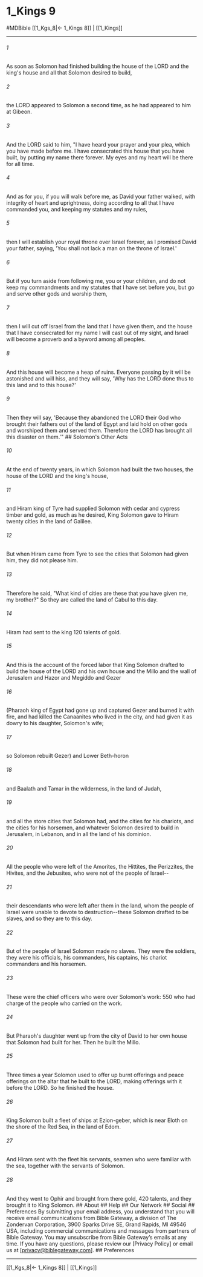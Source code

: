 # 1_Kings 9
#MDBible
[[1_Kgs_8|← 1_Kings 8]] | [[1_Kings]]

***






###### 1 


As soon as Solomon had finished building the house of the LORD and the king's house and all that Solomon desired to build, 





###### 2 


the LORD appeared to Solomon a second time, as he had appeared to him at Gibeon. 





###### 3 


And the LORD said to him, "I have heard your prayer and your plea, which you have made before me. I have consecrated this house that you have built, by putting my name there forever. My eyes and my heart will be there for all time. 





###### 4 


And as for you, if you will walk before me, as David your father walked, with integrity of heart and uprightness, doing according to all that I have commanded you, and keeping my statutes and my rules, 





###### 5 


then I will establish your royal throne over Israel forever, as I promised David your father, saying, 'You shall not lack a man on the throne of Israel.' 





###### 6 


But if you turn aside from following me, you or your children, and do not keep my commandments and my statutes that I have set before you, but go and serve other gods and worship them, 





###### 7 


then I will cut off Israel from the land that I have given them, and the house that I have consecrated for my name I will cast out of my sight, and Israel will become a proverb and a byword among all peoples. 





###### 8 


And this house will become a heap of ruins. Everyone passing by it will be astonished and will hiss, and they will say, 'Why has the LORD done thus to this land and to this house?' 





###### 9 


Then they will say, 'Because they abandoned the LORD their God who brought their fathers out of the land of Egypt and laid hold on other gods and worshiped them and served them. Therefore the LORD has brought all this disaster on them.'" ## Solomon's Other Acts 





###### 10 


At the end of twenty years, in which Solomon had built the two houses, the house of the LORD and the king's house, 





###### 11 


and Hiram king of Tyre had supplied Solomon with cedar and cypress timber and gold, as much as he desired, King Solomon gave to Hiram twenty cities in the land of Galilee. 





###### 12 


But when Hiram came from Tyre to see the cities that Solomon had given him, they did not please him. 





###### 13 


Therefore he said, "What kind of cities are these that you have given me, my brother?" So they are called the land of Cabul to this day. 





###### 14 


Hiram had sent to the king 120 talents of gold. 





###### 15 


And this is the account of the forced labor that King Solomon drafted to build the house of the LORD and his own house and the Millo and the wall of Jerusalem and Hazor and Megiddo and Gezer 





###### 16 


(Pharaoh king of Egypt had gone up and captured Gezer and burned it with fire, and had killed the Canaanites who lived in the city, and had given it as dowry to his daughter, Solomon's wife; 





###### 17 


so Solomon rebuilt Gezer) and Lower Beth-horon 





###### 18 


and Baalath and Tamar in the wilderness, in the land of Judah, 





###### 19 


and all the store cities that Solomon had, and the cities for his chariots, and the cities for his horsemen, and whatever Solomon desired to build in Jerusalem, in Lebanon, and in all the land of his dominion. 





###### 20 


All the people who were left of the Amorites, the Hittites, the Perizzites, the Hivites, and the Jebusites, who were not of the people of Israel-- 





###### 21 


their descendants who were left after them in the land, whom the people of Israel were unable to devote to destruction--these Solomon drafted to be slaves, and so they are to this day. 





###### 22 


But of the people of Israel Solomon made no slaves. They were the soldiers, they were his officials, his commanders, his captains, his chariot commanders and his horsemen. 





###### 23 


These were the chief officers who were over Solomon's work: 550 who had charge of the people who carried on the work. 





###### 24 


But Pharaoh's daughter went up from the city of David to her own house that Solomon had built for her. Then he built the Millo. 





###### 25 


Three times a year Solomon used to offer up burnt offerings and peace offerings on the altar that he built to the LORD, making offerings with it before the LORD. So he finished the house. 





###### 26 


King Solomon built a fleet of ships at Ezion-geber, which is near Eloth on the shore of the Red Sea, in the land of Edom. 





###### 27 


And Hiram sent with the fleet his servants, seamen who were familiar with the sea, together with the servants of Solomon. 





###### 28 


And they went to Ophir and brought from there gold, 420 talents, and they brought it to King Solomon. ## About ## Help ## Our Network ## Social ## Preferences By submitting your email address, you understand that you will receive email communications from Bible Gateway, a division of The Zondervan Corporation, 3900 Sparks Drive SE, Grand Rapids, MI 49546 USA, including commercial communications and messages from partners of Bible Gateway. You may unsubscribe from Bible Gateway&rsquo;s emails at any time. If you have any questions, please review our [Privacy Policy] or email us at [privacy@biblegateway.com]. ## Preferences

***

[[1_Kgs_8|← 1_Kings 8]] | [[1_Kings]]
